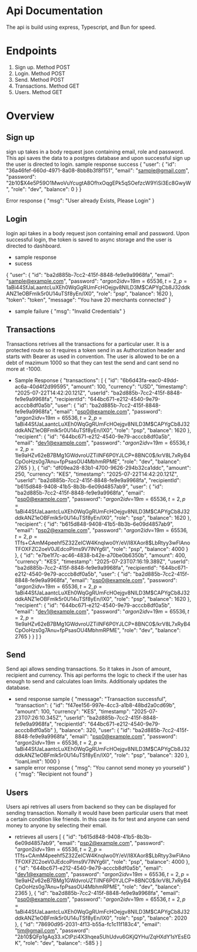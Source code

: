# Api Documentation

The api is build using express, Typescript, and Bun for speed.

# Endpoints

1. Sign up. Method POST
2. Login. Method POST
3. Send. Method POST
4. Transactions. Method GET
5. Users. Method GET

# Overview

## Sign up

sign up takes in a body request json containing email, role and password. This api saves the data to a postgres database and upon successful sign up the user is directed to login.
sample response success
{
"user": {
"id": "36a46fef-660d-4971-8a08-8bb8b3f8f151",
"email": "sample@gmail.com",
"password": "$2b$10$X4e5P59O1MwoVuYcugtA8OfhxOqgEPk5qSOefzcW9YiSi3Ec8GwyW",
"role": "dev",
"balance": 0
}
}

Error response
{
"msg": "User already Exists, Please Login"
}

## Login

login api takes in a body request json containing email and password. Upon successful login, the token is saved to async storage and the user is directed to dashboard.

- sample response
- sucess

{
"user": {
"id": "ba2d885b-7cc2-415f-8848-fe9e9a9968fa",
"email": "sample@example.com",
"password": "$argon2id$v=19$m=65536,t=2,p=1$aBi44SfJaLaantcLuXEh0WqGgRUmFcHOejgv8NILD3M$CAPYgCb8J32ddkANZ1eOBFmlk5r0U14uTSf8yEn/IX0",
"role": "psp",
"balance": 1620
},
"token": "token",
"message": "You have 20 merchants connected"
}

- sample failure
  {
  "msg": "Invalid Credentials"
  }

## Transactions

Transactions retrives all the transactions for a particular user. It is a protected route so it requires a token send in as Authorization header and starts with Bearer as used in convention. The user is allowed to be on a debt of mazimum 1000 so that they can test the send and cant send no more at -1000.

- Sample Response
  {
  "transactions": [
  {
  "id": "6b6d43fa-eac0-49dd-ac6a-40d4f2d99595",
  "amount": 100,
  "currency": "USD",
  "timestamp": "2025-07-22T14:42:20.121Z",
  "userId": "ba2d885b-7cc2-415f-8848-fe9e9a9968fa",
  "recipientId": "644bc671-e212-4540-9e79-acccb8df0a5b",
  "user": {
  "id": "ba2d885b-7cc2-415f-8848-fe9e9a9968fa",
  "email": "psp0@example.com",
  "password": "$argon2id$v=19$m=65536,t=2,p=1$aBi44SfJaLaantcLuXEh0WqGgRUmFcHOejgv8NILD3M$CAPYgCb8J32ddkANZ1eOBFmlk5r0U14uTSf8yEn/IX0",
  "role": "psp",
  "balance": 1620
  },
  "recipient": {
  "id": "644bc671-e212-4540-9e79-acccb8df0a5b",
  "email": "dev1@example.com",
  "password": "$argon2id$v=19$m=65536,t=2,p=1$Ie9aHZv62eB7BMg1GWdvroUZTiINF6P0YJLCP+8BNC0$/krV8L7xRyB4CpOoHzs0g7Anu+fpPsasOU4MbhmRPME",
  "role": "dev",
  "balance": 2765
  }
  },
  {
  "id": "df09ea28-83b1-4700-9626-294b32ca1ddc",
  "amount": 250,
  "currency": "KES",
  "timestamp": "2025-07-22T14:42:20.121Z",
  "userId": "ba2d885b-7cc2-415f-8848-fe9e9a9968fa",
  "recipientId": "b615d848-9408-41b5-8b3b-6e09d4857ab9",
  "user": {
  "id": "ba2d885b-7cc2-415f-8848-fe9e9a9968fa",
  "email": "psp0@example.com",
  "password": "$argon2id$v=19$m=65536,t=2,p=1$aBi44SfJaLaantcLuXEh0WqGgRUmFcHOejgv8NILD3M$CAPYgCb8J32ddkANZ1eOBFmlk5r0U14uTSf8yEn/IX0",
  "role": "psp",
  "balance": 1620
  },
  "recipient": {
  "id": "b615d848-9408-41b5-8b3b-6e09d4857ab9",
  "email": "psp2@example.com",
  "password": "$argon2id$v=19$m=65536,t=2,p=1$Tfs+CAmM4peehf5Z32ZeICW4KnqIwo0Y/eV/I8XAor8$LbRtyy3wFlAnoTFOXFZC2oeV0JEdcoPlms9V7lNYg6I",
  "role": "psp",
  "balance": 4000
  }
  },
  {
  "id": "e7be1f7c-ac46-4838-b42e-a70be0b6350b",
  "amount": 400,
  "currency": "KES",
  "timestamp": "2025-07-23T07:16:19.389Z",
  "userId": "ba2d885b-7cc2-415f-8848-fe9e9a9968fa",
  "recipientId": "644bc671-e212-4540-9e79-acccb8df0a5b",
  "user": {
  "id": "ba2d885b-7cc2-415f-8848-fe9e9a9968fa",
  "email": "psp0@example.com",
  "password": "$argon2id$v=19$m=65536,t=2,p=1$aBi44SfJaLaantcLuXEh0WqGgRUmFcHOejgv8NILD3M$CAPYgCb8J32ddkANZ1eOBFmlk5r0U14uTSf8yEn/IX0",
  "role": "psp",
  "balance": 1620
  },
  "recipient": {
  "id": "644bc671-e212-4540-9e79-acccb8df0a5b",
  "email": "dev1@example.com",
  "password": "$argon2id$v=19$m=65536,t=2,p=1$Ie9aHZv62eB7BMg1GWdvroUZTiINF6P0YJLCP+8BNC0$/krV8L7xRyB4CpOoHzs0g7Anu+fpPsasOU4MbhmRPME",
  "role": "dev",
  "balance": 2765
  }
  }
  ]
  }

## Send

Send api allows sending transactions. So it takes in Json of amount, recipient and currency. This api performs the logic to check if the user has enough to send and calculates loan limits. Additionaly updates the database.

- send response sample
  {
  "message": "Transaction successful",
  "transaction": {
  "id": "f47ee156-997e-4cc3-a1b8-48bd2a0cd69b",
  "amount": 100,
  "currency": "KES",
  "timestamp": "2025-07-23T07:26:10.345Z",
  "userId": "ba2d885b-7cc2-415f-8848-fe9e9a9968fa",
  "recipientId": "644bc671-e212-4540-9e79-acccb8df0a5b"
  },
  "balance": 320,
  "user": {
  "id": "ba2d885b-7cc2-415f-8848-fe9e9a9968fa",
  "email": "psp0@example.com",
  "password": "$argon2id$v=19$m=65536,t=2,p=1$aBi44SfJaLaantcLuXEh0WqGgRUmFcHOejgv8NILD3M$CAPYgCb8J32ddkANZ1eOBFmlk5r0U14uTSf8yEn/IX0",
  "role": "psp",
  "balance": 320
  },
  "loanLimit": 1000
  }
- sample error response
  {
  "msg": "You cannot send money yo yourseld"
  }
  {
  "msg": "Recipient not found"
  }

## Users

Users api retrives all users from backend so they can be displayed for sending transaction. Nomally it would have been particular users that meet a certain condition like friends. In this case its for test and anyone can send money to anyone by selecting their email.

- retrieves all users
  [
  {
  "id": "b615d848-9408-41b5-8b3b-6e09d4857ab9",
  "email": "psp2@example.com",
  "password": "$argon2id$v=19$m=65536,t=2,p=1$Tfs+CAmM4peehf5Z32ZeICW4KnqIwo0Y/eV/I8XAor8$LbRtyy3wFlAnoTFOXFZC2oeV0JEdcoPlms9V7lNYg6I",
  "role": "psp",
  "balance": 4000
  },
  {
  "id": "644bc671-e212-4540-9e79-acccb8df0a5b",
  "email": "dev1@example.com",
  "password": "$argon2id$v=19$m=65536,t=2,p=1$Ie9aHZv62eB7BMg1GWdvroUZTiINF6P0YJLCP+8BNC0$/krV8L7xRyB4CpOoHzs0g7Anu+fpPsasOU4MbhmRPME",
  "role": "dev",
  "balance": 2365
  },
  {
  "id": "ba2d885b-7cc2-415f-8848-fe9e9a9968fa",
  "email": "psp0@example.com",
  "password": "$argon2id$v=19$m=65536,t=2,p=1$aBi44SfJaLaantcLuXEh0WqGgRUmFcHOejgv8NILD3M$CAPYgCb8J32ddkANZ1eOBFmlk5r0U14uTSf8yEn/IX0",
  "role": "psp",
  "balance": 2020
  },
  {
  "id": "78690d95-2031-4f13-b55a-fc1c11f183c4",
  "email": "tim@gmail.com",
  "password": "$2b$10$QFp1gAq33.xCtPzi4X3hqea5UhUdvu6GKjQYHu/ZqHXdY1sYEsEGK",
  "role": "dev",
  "balance": -585
  }
  ]
